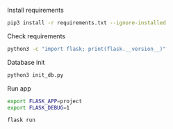 Install requirements
```sh
pip3 install -r requirements.txt --ignore-installed
```
Check requirements
```sh
python3 -c "import flask; print(flask.__version__)"
```
Database init
```sh
python3 init_db.py
```
Run app
```sh
export FLASK_APP=project
export FLASK_DEBUG=1

flask run
```